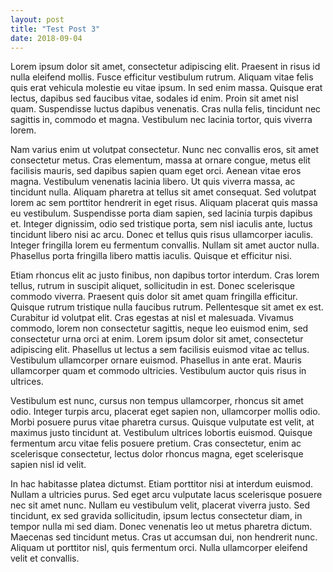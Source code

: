```yaml
---
layout: post
title: "Test Post 3"
date: 2018-09-04
---
```


Lorem ipsum dolor sit amet, consectetur adipiscing elit. Praesent in risus id nulla eleifend mollis. Fusce efficitur vestibulum rutrum. Aliquam vitae felis quis erat vehicula molestie eu vitae ipsum. In sed enim massa. Quisque erat lectus, dapibus sed faucibus vitae, sodales id enim. Proin sit amet nisl quam. Suspendisse luctus dapibus venenatis. Cras nulla felis, tincidunt nec sagittis in, commodo et magna. Vestibulum nec lacinia tortor, quis viverra lorem.

Nam varius enim ut volutpat consectetur. Nunc nec convallis eros, sit amet consectetur metus. Cras elementum, massa at ornare congue, metus elit facilisis mauris, sed dapibus sapien quam eget orci. Aenean vitae eros magna. Vestibulum venenatis lacinia libero. Ut quis viverra massa, ac tincidunt nulla. Aliquam pharetra at tellus sit amet consequat. Sed volutpat lorem ac sem porttitor hendrerit in eget risus. Aliquam placerat quis massa eu vestibulum. Suspendisse porta diam sapien, sed lacinia turpis dapibus et. Integer dignissim, odio sed tristique porta, sem nisl iaculis ante, luctus tincidunt libero nisi ac arcu. Donec et tellus quis risus ullamcorper iaculis. Integer fringilla lorem eu fermentum convallis. Nullam sit amet auctor nulla. Phasellus porta fringilla libero mattis iaculis. Quisque et efficitur nisi.

Etiam rhoncus elit ac justo finibus, non dapibus tortor interdum. Cras lorem tellus, rutrum in suscipit aliquet, sollicitudin in est. Donec scelerisque commodo viverra. Praesent quis dolor sit amet quam fringilla efficitur. Quisque rutrum tristique nulla faucibus rutrum. Pellentesque sit amet ex est. Curabitur id volutpat elit. Cras egestas at nisl et malesuada. Vivamus commodo, lorem non consectetur sagittis, neque leo euismod enim, sed consectetur urna orci at enim. Lorem ipsum dolor sit amet, consectetur adipiscing elit. Phasellus ut lectus a sem facilisis euismod vitae ac tellus. Vestibulum ullamcorper ornare euismod. Phasellus in ante erat. Mauris ullamcorper quam et commodo ultricies. Vestibulum auctor quis risus in ultrices.

Vestibulum est nunc, cursus non tempus ullamcorper, rhoncus sit amet odio. Integer turpis arcu, placerat eget sapien non, ullamcorper mollis odio. Morbi posuere purus vitae pharetra cursus. Quisque vulputate est velit, at maximus justo tincidunt at. Vestibulum ultrices lobortis euismod. Quisque fermentum arcu vitae felis posuere pretium. Cras consectetur, enim ac scelerisque consectetur, lectus dolor rhoncus magna, eget scelerisque sapien nisl id velit.

In hac habitasse platea dictumst. Etiam porttitor nisi at interdum euismod. Nullam a ultricies purus. Sed eget arcu vulputate lacus scelerisque posuere nec sit amet nunc. Nullam eu vestibulum velit, placerat viverra justo. Sed tincidunt, ex sed gravida sollicitudin, ipsum lectus consectetur diam, in tempor nulla mi sed diam. Donec venenatis leo ut metus pharetra dictum. Maecenas sed tincidunt metus. Cras ut accumsan dui, non hendrerit nunc. Aliquam ut porttitor nisl, quis fermentum orci. Nulla ullamcorper eleifend velit et convallis.
